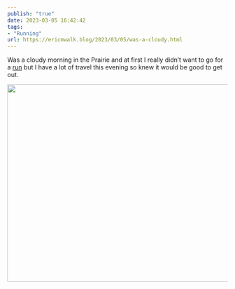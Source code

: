 ```yaml
---
publish: "true"
date: 2023-03-05 16:42:42
tags:
- "Running"
url: https://ericmwalk.blog/2023/03/05/was-a-cloudy.html
---
```

Was a cloudy morning in the Prairie and at first I really didn’t want to go for a [run](http://www.strava.com/activities/8664823867) but I have a lot of travel this evening so knew it would be good to get out.


<img src="uploads/2023/3fe911f0d6.jpg" width="600" height="450" alt="">